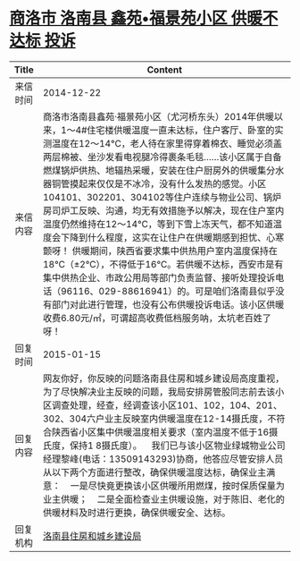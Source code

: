 # <a href="http://www.shangluo.gov.cn/zmhd/ldxxxx.jsp?urltype=leadermail.LeaderMailContentUrl&wbtreeid=1112&leadermailid=2867">商洛市 洛南县 鑫苑•福景苑小区 供暖不达标 投诉</a>
|Title|Content|
|:---:|---|
|来信时间|2014-12-22|
|来信内容|商洛市洛南县鑫苑·福景苑小区（尤河桥东头）2014年供暖以来，1～4#住宅楼供暖温度一直未达标，住户客厅、卧室的实测温度在12～14℃，老人待在家里得穿着棉衣、睡觉必须盖两层棉被、坐沙发看电视腿冷得裹条毛毯……该小区属于自备燃煤锅炉供热、地辐热采暖，安装在住户厨房外的供暖集分水器铜管摸起来仅仅是不冰冷，没有什么发热的感觉。小区104101、302201、304102等住户连续与物业公司、锅炉房司炉工反映、沟通，均无有效措施予以解决，现在住户室内温度仍然维持在12～14℃，等到下雪上冻天气，都不知道温度会下降到什么程度，这实在让住户在供暖期感到担忧、心寒颤呀！ 供暖期间，陕西省要求集中供热用户室内温度保持在18℃（±2℃），不得低于16℃。若供暖不达标，西安市是有集中供热企业、市政公用局等部门负责监督、接听处理投诉电话（96116、029-88616941）的。可是咱们洛南县似乎没有部门对此进行管理，也没有公布供暖投诉电话。该小区供暖收费6.80元/㎡，可谓超高收费低档服务呐，太坑老百姓了呀！|
|回复时间|2015-01-15|
|回复内容|网友你好，你反映的问题洛南县住房和城乡建设局高度重视，为了尽快解决业主反映的问题，我局安排房管股同志前去该小区调查处理，经查，经调查该小区101、102，104、201、302、304六户业主反映室内供暖温度在12-14摄氏度，不符合陕西省小区集中供暖温度相关要求（室内温度不低于16摄氏度，保持1 8摄氏度）。    我们已与该小区物业绿城物业公司经理黎峰(电话：13509143293)协商，他答应尽管安排人员从以下两个方面进行整改，确保供暖温度达标，确保业主满意：    一是尽快竟更换该小区供暧所用燃煤，按时保质保量为业主供暖；    二是全面检查业主供暖设施，对于陈旧、老化的供暖材料及时进行更换，确保供暖安全、达标。|
|回复机构|<a href="../../categories/agencies/洛南县住房和城乡建设局.md">洛南县住房和城乡建设局</a>|

